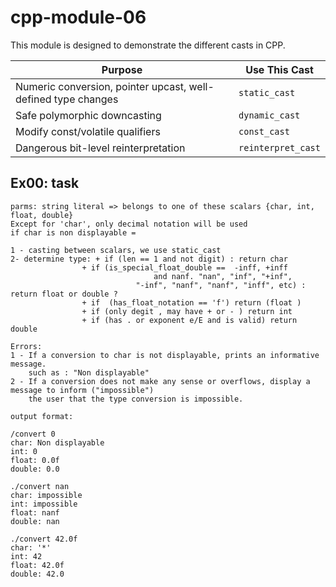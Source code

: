 # cpp-module-06
This module is designed to demonstrate the different casts in CPP.

| Purpose                                                       | Use This Cast      |
| ------------------------------------------------------------- | ------------------ |
| Numeric conversion, pointer upcast, well-defined type changes | `static_cast`      |
| Safe polymorphic downcasting                                  | `dynamic_cast`     |
| Modify const/volatile qualifiers                              | `const_cast`       |
| Dangerous bit-level reinterpretation                          | `reinterpret_cast` |


## Ex00: task 

    parms: string literal => belongs to one of these scalars {char, int, float, double}
    Except for 'char', only decimal notation will be used 
    if char is non displayable = 
    
    1 - casting between scalars, we use static_cast
    2- determine type: + if (len == 1 and not digit) : return char
                    + if (is_special_float_double ==  -inff, +inff
                                    and nanf. "nan", "inf", "+inf", 
                                "-inf", "nanf", "nanf", "inff", etc) : return float or double ? 
                    + if  (has_float_notation == 'f') return (float )
                    + if (only degit , may have + or - ) return int 
                    + if (has . or exponent e/E and is valid) return double

    Errors:
    1 - If a conversion to char is not displayable, prints an informative message.
        such as : "Non displayable"
    2 - If a conversion does not make any sense or overflows, display a message to inform ("impossible")
        the user that the type conversion is impossible. 
    
    output format:

    /convert 0
    char: Non displayable
    int: 0
    float: 0.0f
    double: 0.0 

    ./convert nan
    char: impossible
    int: impossible
    float: nanf
    double: nan

    ./convert 42.0f
    char: '*'
    int: 42
    float: 42.0f
    double: 42.0